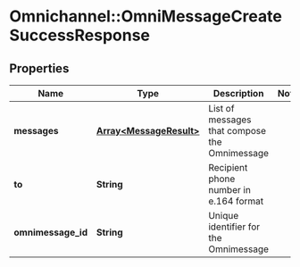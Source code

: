 # Omnichannel::OmniMessageCreateSuccessResponse

## Properties
Name | Type | Description | Notes
------------ | ------------- | ------------- | -------------
**messages** | [**Array&lt;MessageResult&gt;**](MessageResult.md) | List of messages that compose the Omnimessage | 
**to** | **String** | Recipient phone number in e.164 format | 
**omnimessage_id** | **String** | Unique identifier for the Omnimessage | 



